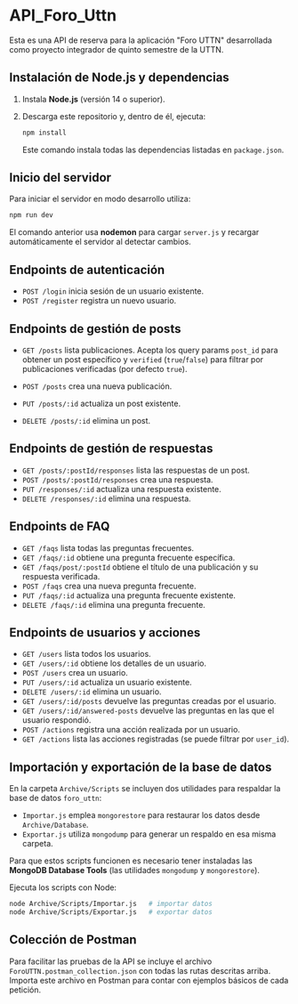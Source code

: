 # API_Foro_Uttn
Esta es una API de reserva para la aplicación "Foro UTTN" desarrollada como proyecto integrador de quinto semestre de la UTTN.

## Instalación de Node.js y dependencias

1. Instala **Node.js** (versión 14 o superior).
2. Descarga este repositorio y, dentro de él, ejecuta:

   ```bash
   npm install
   ```

   Este comando instala todas las dependencias listadas en `package.json`.

## Inicio del servidor

Para iniciar el servidor en modo desarrollo utiliza:

```bash
npm run dev
```


El comando anterior usa **nodemon** para cargar `server.js` y recargar automáticamente el servidor al detectar cambios.


## Endpoints de autenticación

- `POST /login` inicia sesión de un usuario existente.
- `POST /register` registra un nuevo usuario.


## Endpoints de gestión de posts

- `GET /posts` lista publicaciones. Acepta los query params `post_id` para obtener un post específico y `verified` (`true`/`false`) para filtrar por publicaciones verificadas (por defecto `true`).

- `POST /posts` crea una nueva publicación.
- `PUT /posts/:id` actualiza un post existente.
- `DELETE /posts/:id` elimina un post.

## Endpoints de gestión de respuestas

- `GET /posts/:postId/responses` lista las respuestas de un post.
- `POST /posts/:postId/responses` crea una respuesta.
- `PUT /responses/:id` actualiza una respuesta existente.
- `DELETE /responses/:id` elimina una respuesta.

## Endpoints de FAQ

- `GET /faqs` lista todas las preguntas frecuentes.
- `GET /faqs/:id` obtiene una pregunta frecuente específica.
- `GET /faqs/post/:postId` obtiene el título de una publicación y su respuesta verificada.
- `POST /faqs` crea una nueva pregunta frecuente.
- `PUT /faqs/:id` actualiza una pregunta frecuente existente.
- `DELETE /faqs/:id` elimina una pregunta frecuente.

## Endpoints de usuarios y acciones

- `GET /users` lista todos los usuarios.
- `GET /users/:id` obtiene los detalles de un usuario.
- `POST /users` crea un usuario.
- `PUT /users/:id` actualiza un usuario existente.
- `DELETE /users/:id` elimina un usuario.
- `GET /users/:id/posts` devuelve las preguntas creadas por el usuario.
- `GET /users/:id/answered-posts` devuelve las preguntas en las que el usuario respondió.
- `POST /actions` registra una acción realizada por un usuario.
- `GET /actions` lista las acciones registradas (se puede filtrar por `user_id`).


## Importación y exportación de la base de datos

En la carpeta `Archive/Scripts` se incluyen dos utilidades para respaldar la base de datos `foro_uttn`:

* `Importar.js` emplea `mongorestore` para restaurar los datos desde `Archive/Database`.
* `Exportar.js` utiliza `mongodump` para generar un respaldo en esa misma carpeta.

Para que estos scripts funcionen es necesario tener instaladas las **MongoDB Database Tools** (las utilidades `mongodump` y `mongorestore`).

Ejecuta los scripts con Node:

```bash
node Archive/Scripts/Importar.js   # importar datos
node Archive/Scripts/Exportar.js   # exportar datos
```

## Colección de Postman

Para facilitar las pruebas de la API se incluye el archivo
`ForoUTTN.postman_collection.json` con todas las rutas descritas arriba.
Importa este archivo en Postman para contar con ejemplos básicos de cada
petición.
